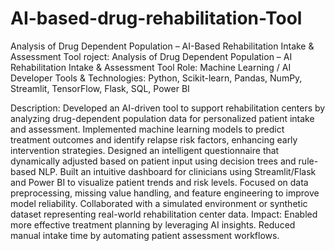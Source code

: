 # AI-based-drug-rehabilitation-Tool
Analysis of Drug Dependent Population – AI-Based Rehabilitation Intake &amp; Assessment Tool
roject: Analysis of Drug Dependent Population – AI Rehabilitation Intake & Assessment Tool
Role: Machine Learning / AI Developer
Tools & Technologies: Python, Scikit-learn, Pandas, NumPy, Streamlit, TensorFlow, Flask, SQL, Power BI

Description:
Developed an AI-driven tool to support rehabilitation centers by analyzing drug-dependent population data for personalized patient intake and assessment.
Implemented machine learning models to predict treatment outcomes and identify relapse risk factors, enhancing early intervention strategies.
Designed an intelligent questionnaire that dynamically adjusted based on patient input using decision trees and rule-based NLP.
Built an intuitive dashboard for clinicians using Streamlit/Flask and Power BI to visualize patient trends and risk levels.
Focused on data preprocessing, missing value handling, and feature engineering to improve model reliability.
Collaborated with a simulated environment or synthetic dataset representing real-world rehabilitation center data.
Impact:
Enabled more effective treatment planning by leveraging AI insights.
Reduced manual intake time by automating patient assessment workflows.

